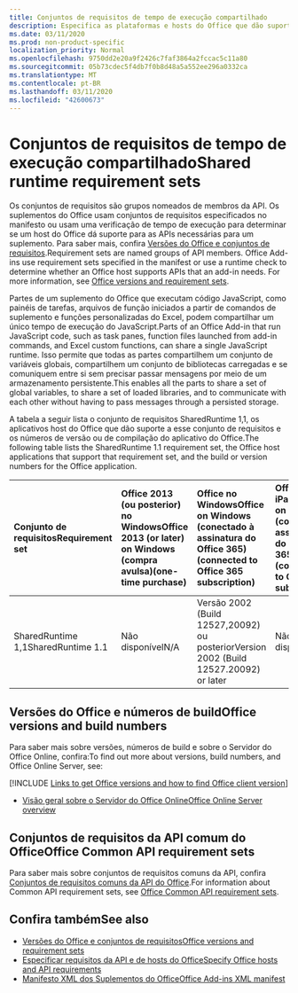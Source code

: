 ```yaml
---
title: Conjuntos de requisitos de tempo de execução compartilhado
description: Especifica as plataformas e hosts do Office que dão suporte às APIs SharedRuntime.
ms.date: 03/11/2020
ms.prod: non-product-specific
localization_priority: Normal
ms.openlocfilehash: 9750dd2e20a9f2426c7faf3864a2fccac5c11a80
ms.sourcegitcommit: 05b73cdec5f4db7f0b8d48a5a552ee296a0332ca
ms.translationtype: MT
ms.contentlocale: pt-BR
ms.lasthandoff: 03/11/2020
ms.locfileid: "42600673"
---
```

# <a name="shared-runtime-requirement-sets"></a><span data-ttu-id="387b1-103">Conjuntos de requisitos de tempo de execução compartilhado</span><span class="sxs-lookup"><span data-stu-id="387b1-103">Shared runtime requirement sets</span></span>

<span data-ttu-id="387b1-p101">Os conjuntos de requisitos são grupos nomeados de membros da API. Os suplementos do Office usam conjuntos de requisitos especificados no manifesto ou usam uma verificação de tempo de execução para determinar se um host do Office dá suporte para as APIs necessárias para um suplemento. Para saber mais, confira [Versões do Office e conjuntos de requisitos](../../develop/office-versions-and-requirement-sets.md).</span><span class="sxs-lookup"><span data-stu-id="387b1-p101">Requirement sets are named groups of API members. Office Add-ins use requirement sets specified in the manifest or use a runtime check to determine whether an Office host supports APIs that an add-in needs. For more information, see [Office versions and requirement sets](../../develop/office-versions-and-requirement-sets.md).</span></span>

<span data-ttu-id="387b1-107">Partes de um suplemento do Office que executam código JavaScript, como painéis de tarefas, arquivos de função iniciados a partir de comandos de suplemento e funções personalizadas do Excel, podem compartilhar um único tempo de execução do JavaScript.</span><span class="sxs-lookup"><span data-stu-id="387b1-107">Parts of an Office Add-in that run JavaScript code, such as task panes, function files launched from add-in commands, and Excel custom functions, can share a single JavaScript runtime.</span></span> <span data-ttu-id="387b1-108">Isso permite que todas as partes compartilhem um conjunto de variáveis globais, compartilhem um conjunto de bibliotecas carregadas e se comuniquem entre si sem precisar passar mensagens por meio de um armazenamento persistente.</span><span class="sxs-lookup"><span data-stu-id="387b1-108">This enables all the parts to share a set of global variables, to share a set of loaded libraries, and to communicate with each other without having to pass messages through a persisted storage.</span></span>

<span data-ttu-id="387b1-109">A tabela a seguir lista o conjunto de requisitos SharedRuntime 1,1, os aplicativos host do Office que dão suporte a esse conjunto de requisitos e os números de versão ou de compilação do aplicativo do Office.</span><span class="sxs-lookup"><span data-stu-id="387b1-109">The following table lists the SharedRuntime 1.1 requirement set, the Office host applications that support that requirement set, and the build or version numbers for the Office application.</span></span>

|  <span data-ttu-id="387b1-110">Conjunto de requisitos</span><span class="sxs-lookup"><span data-stu-id="387b1-110">Requirement set</span></span>  |  <span data-ttu-id="387b1-111">Office 2013 (ou posterior) no Windows</span><span class="sxs-lookup"><span data-stu-id="387b1-111">Office 2013 (or later) on Windows</span></span><br><span data-ttu-id="387b1-112">(compra avulsa)</span><span class="sxs-lookup"><span data-stu-id="387b1-112">(one-time purchase)</span></span> | <span data-ttu-id="387b1-113">Office no Windows</span><span class="sxs-lookup"><span data-stu-id="387b1-113">Office on Windows</span></span><br><span data-ttu-id="387b1-114">(conectado à assinatura do Office 365)</span><span class="sxs-lookup"><span data-stu-id="387b1-114">(connected to Office 365 subscription)</span></span>   |  <span data-ttu-id="387b1-115">Office no iPad</span><span class="sxs-lookup"><span data-stu-id="387b1-115">Office on iPad</span></span><br><span data-ttu-id="387b1-116">(conectado à assinatura do Office 365)</span><span class="sxs-lookup"><span data-stu-id="387b1-116">(connected to Office 365 subscription)</span></span>  |  <span data-ttu-id="387b1-117">Office no Mac</span><span class="sxs-lookup"><span data-stu-id="387b1-117">Office on Mac</span></span><br><span data-ttu-id="387b1-118">(conectado à assinatura do Office 365)</span><span class="sxs-lookup"><span data-stu-id="387b1-118">(connected to Office 365 subscription)</span></span>  | <span data-ttu-id="387b1-119">Office na Web</span><span class="sxs-lookup"><span data-stu-id="387b1-119">Office on the web</span></span>  | <span data-ttu-id="387b1-120">Servidor do Office Online</span><span class="sxs-lookup"><span data-stu-id="387b1-120">Office Online Server</span></span> |
|:-----|:-----|:-----|:-----|:-----|:-----|:-----|
| <span data-ttu-id="387b1-121">SharedRuntime 1,1</span><span class="sxs-lookup"><span data-stu-id="387b1-121">SharedRuntime 1.1</span></span>  | <span data-ttu-id="387b1-122">Não disponível</span><span class="sxs-lookup"><span data-stu-id="387b1-122">N/A</span></span> | <span data-ttu-id="387b1-123">Versão 2002 (Build 12527,20092) ou posterior</span><span class="sxs-lookup"><span data-stu-id="387b1-123">Version 2002 (Build 12527.20092) or later</span></span> | <span data-ttu-id="387b1-124">Não disponível</span><span class="sxs-lookup"><span data-stu-id="387b1-124">N/A</span></span> | <span data-ttu-id="387b1-125">16,35 ou posterior</span><span class="sxs-lookup"><span data-stu-id="387b1-125">16.35 or later</span></span> | <span data-ttu-id="387b1-126">Fevereiro de 2020</span><span class="sxs-lookup"><span data-stu-id="387b1-126">February 2020</span></span> | <span data-ttu-id="387b1-127">Não disponível</span><span class="sxs-lookup"><span data-stu-id="387b1-127">N/A</span></span> |

## <a name="office-versions-and-build-numbers"></a><span data-ttu-id="387b1-128">Versões do Office e números de build</span><span class="sxs-lookup"><span data-stu-id="387b1-128">Office versions and build numbers</span></span>

<span data-ttu-id="387b1-129">Para saber mais sobre versões, números de build e sobre o Servidor do Office Online, confira:</span><span class="sxs-lookup"><span data-stu-id="387b1-129">To find out more about versions, build numbers, and Office Online Server, see:</span></span>

[!INCLUDE [Links to get Office versions and how to find Office client version](../../includes/links-get-office-versions-builds.md)]
- [<span data-ttu-id="387b1-130">Visão geral sobre o Servidor do Office Online</span><span class="sxs-lookup"><span data-stu-id="387b1-130">Office Online Server overview</span></span>](/officeonlineserver/office-online-server-overview)

## <a name="office-common-api-requirement-sets"></a><span data-ttu-id="387b1-131">Conjuntos de requisitos da API comum do Office</span><span class="sxs-lookup"><span data-stu-id="387b1-131">Office Common API requirement sets</span></span>

<span data-ttu-id="387b1-132">Para saber mais sobre conjuntos de requisitos comuns da API, confira [Conjuntos de requisitos comuns da API do Office](office-add-in-requirement-sets.md).</span><span class="sxs-lookup"><span data-stu-id="387b1-132">For information about Common API requirement sets, see [Office Common API requirement sets](office-add-in-requirement-sets.md).</span></span>

## <a name="see-also"></a><span data-ttu-id="387b1-133">Confira também</span><span class="sxs-lookup"><span data-stu-id="387b1-133">See also</span></span>

- [<span data-ttu-id="387b1-134">Versões do Office e conjuntos de requisitos</span><span class="sxs-lookup"><span data-stu-id="387b1-134">Office versions and requirement sets</span></span>](../../develop/office-versions-and-requirement-sets.md)
- [<span data-ttu-id="387b1-135">Especificar requisitos da API e de hosts do Office</span><span class="sxs-lookup"><span data-stu-id="387b1-135">Specify Office hosts and API requirements</span></span>](../../develop/specify-office-hosts-and-api-requirements.md)
- [<span data-ttu-id="387b1-136">Manifesto XML dos Suplementos do Office</span><span class="sxs-lookup"><span data-stu-id="387b1-136">Office Add-ins XML manifest</span></span>](../../develop/add-in-manifests.md)
